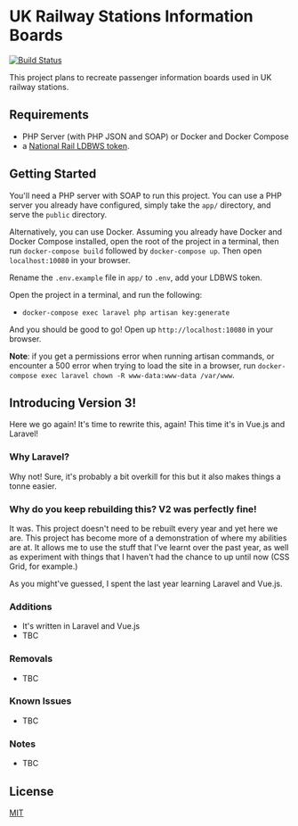 # UK Railway Stations Information Boards
[![Build Status](https://travis-ci.org/DanielHartUK/UK-Railway-Stations-Information-Boards.svg?branch=V3)](https://travis-ci.org/DanielHartUK/UK-Railway-Stations-Information-Boards)

This project plans to recreate passenger information boards used in UK railway stations.

## Requirements
- PHP Server (with PHP JSON and SOAP) or Docker and Docker Compose
- a [National Rail LDBWS token](http://realtime.nationalrail.co.uk/OpenLDBWSRegistration/).

## Getting Started
You'll need a PHP server with SOAP to run this project. You can use a PHP server you already have configured, simply take the `app/` directory, and serve the `public` directory.

Alternatively, you can use Docker. Assuming you already have Docker and Docker Compose installed, open the root of the project in a terminal, then run `docker-compose build` followed by `docker-compose up`. Then open `localhost:10080` in your browser.

Rename the `.env.example` file in `app/` to `.env`, add your LDBWS token.

Open the project in a terminal, and run the following:
- `docker-compose exec laravel php artisan key:generate`
 
And you should be good to go! Open up `http://localhost:10080` in your browser.

**Note**: if you get a permissions error when running artisan commands, or encounter a 500 error when trying to load the site in a browser, run `docker-compose exec laravel chown -R www-data:www-data /var/www`.
 
## Introducing Version 3!
Here we go again! It's time to rewrite this, again! This time it's in Vue.js and Laravel!

### Why Laravel? 
Why not! Sure, it's probably a bit overkill for this but it also makes things a tonne easier. 

### Why do you keep rebuilding this? V2 was perfectly fine!
It was. This project doesn't need to be rebuilt every year and yet here we are. This project has become more of a demonstration of where my abilities are at. It allows me to use the stuff that I've learnt over the past year, as well as experiment with things that I haven't had the chance to up until now (CSS Grid, for example.)

As you might've guessed, I spent the last year learning Laravel and Vue.js.

### Additions
- It's written in Laravel and Vue.js
- TBC

### Removals
- TBC

### Known Issues
- TBC

### Notes
- TBC

## License
[MIT](https://github.com/DanielHartUK/UK-Railway-Stations-Information-Boards/blob/master/license.md)
